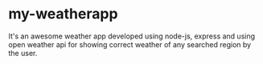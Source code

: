 # my-weatherapp

It's an awesome weather app developed using node-js, express and using open weather api for showing correct weather of any searched region by the user.

